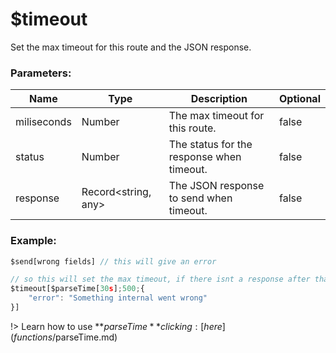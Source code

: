 # $timeout
Set the max timeout for this route and the JSON response.

### Parameters:
| Name        | Type        | Description                          | Optional |
| ----------- | ----------- | ------------------------------------ | -------- |
| miliseconds | Number      | The max timeout for this route.      | false    |
| status      | Number      | The status for the response when timeout.   | false    |
| response    | Record<string, any> | The JSON response to send when timeout. | false |

### Example:
```js
$send[wrong fields] // this will give an error

// so this will set the max timeout, if there isnt a response after that time then it will reply this
$timeout[$parseTime[30s];500;{
    "error": "Something internal went wrong"
}]
```

!> Learn how to use **$parseTime** clicking: [here](functions/$parseTime.md)
